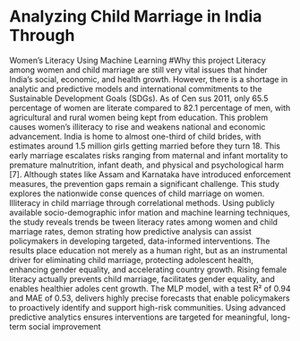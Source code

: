# Analyzing Child Marriage in India Through
 Women’s Literacy Using Machine Learning
 #Why this project
 Literacy among women and child marriage are still very vital
 issues that hinder India’s social, economic, and health growth. However,
 there is a shortage in analytic and predictive models and international
 commitments to the Sustainable Development Goals (SDGs). As of Cen
sus 2011, only 65.5 percentage of women are literate compared to 82.1
 percentage of men, with agricultural and rural women being kept from
 education. This problem causes women’s illiteracy to rise and weakens
 national and economic advancement. India is home to almost one-third
 of child brides, with estimates around 1.5 million girls getting married
 before they turn 18. This early marriage escalates risks ranging from
 maternal and infant mortality to premature malnutrition, infant death,
 and physical and psychological harm [7]. Although states like Assam and
 Karnataka have introduced enforcement measures, the prevention gaps
 remain a significant challenge. This study explores the nationwide conse
quences of child marriage on women. Illiteracy in child marriage through
 correlational methods. Using publicly available socio-demographic infor
mation and machine learning techniques, the study reveals trends be
tween literacy rates among women and child marriage rates, demon
strating how predictive analysis can assist policymakers in developing
 targeted, data-informed interventions. The results place education not
 merely as a human right, but as an instrumental driver for eliminating
 child marriage, protecting adolescent health, enhancing gender equality,
 and accelerating country growth. Rising female literacy actually prevents
 child marriage, facilitates gender equality, and enables healthier adoles
cent growth. The MLP model, with a test R² of 0.94 and MAE of 0.53,
 delivers highly precise forecasts that enable policymakers to proactively
 identify and support high-risk communities. Using advanced predictive
 analytics ensures interventions are targeted for meaningful, long-term
 social improvement
